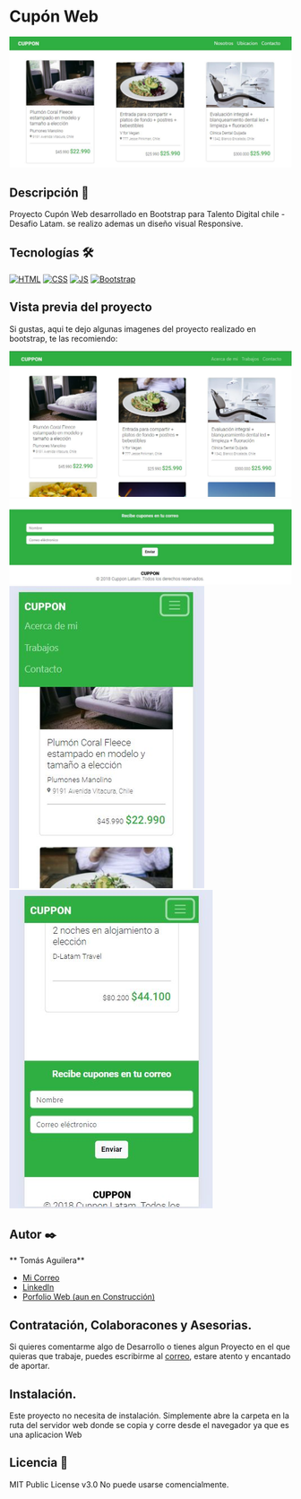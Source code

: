 # Cupón Web

![Imagen del proyecto](https://github.com/TomasAguileraCastillo/Cupon_Web/blob/main/imagenes%20del%20proyecto/Captura5.JPG?raw=true)

## Descripción 📑

Proyecto Cupón Web desarrollado en Bootstrap para Talento Digital chile - Desafio Latam.
se realizo ademas un diseño visual Responsive.

## Tecnologías 🛠

[![HTML](https://img.shields.io/badge/HTML5-E34F26?style=for-the-badge&logo=html5&logoColor=white)](https://es.wikipedia.org/wiki/HTML5)
[![CSS](https://img.shields.io/badge/CSS3-1572B6?style=for-the-badge&logo=css3&logoColor=white)](https://es.wikipedia.org/wiki/CSS)
[![JS](https://img.shields.io/badge/JavaScript-F7DF1E?style=for-the-badge&logo=javascript&logoColor=black)](https://es.wikipedia.org/wiki/JavaScript)
[![Bootstrap](https://img.shields.io/badge/bootstrap-6e00ff?style=for-the-badge&logo=bootstrap&logoColor=white)](<https://es.wikipedia.org/wiki/Bootstrap_(framework)>)

## Vista previa del proyecto

Si gustas, aqui te dejo algunas imagenes del proyecto realizado en bootstrap, te las recomiendo:

![Captura del proyecto](https://raw.githubusercontent.com/TomasAguileraCastillo/Cupon_Web/cbbff300422a30de8a57932a2c43cb19050b1cc7/imagenes%20del%20proyecto/Captura.JPG)
![Captura del proyecto](https://raw.githubusercontent.com/TomasAguileraCastillo/Cupon_Web/cbbff300422a30de8a57932a2c43cb19050b1cc7/imagenes%20del%20proyecto/Captura2.JPG)
![Captura del proyecto](https://raw.githubusercontent.com/TomasAguileraCastillo/Cupon_Web/cbbff300422a30de8a57932a2c43cb19050b1cc7/imagenes%20del%20proyecto/Captura3.JPG)
![Captura del proyecto](https://raw.githubusercontent.com/TomasAguileraCastillo/Cupon_Web/cbbff300422a30de8a57932a2c43cb19050b1cc7/imagenes%20del%20proyecto/Captura4.JPG)

## Autor ✒️

** Tomás Aguilera**

- [Mi Correo](tomasaguilerac@live.cl)
- [LinkedIn](https://www.linkedin.com/in/tomásaguilera)
- [Porfolio Web (aun en Construcción)](https://tu-dominio.com/)

## Contratación, Colaboracones y Asesorias.

Si quieres comentarme algo de Desarrollo o tienes algun Proyecto en el que quieras que trabaje, puedes escribirme al [correo](tomasaguilerac@live.cl), estare atento y encantado de aportar.

## Instalación.

Este proyecto no necesita de instalación. Simplemente abre la carpeta en la ruta del servidor web donde se copia y corre desde el navegador ya que es una aplicacion Web

## Licencia 📄

MIT Public License v3.0
No puede usarse comencialmente.
